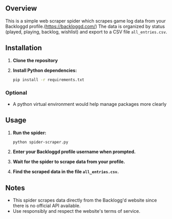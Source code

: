 ## Overview
This is a simple web scraper spider which scrapes game log data from your Backloggd profile.(https://backloggd.com/)
The data is organized by status (played, playing, backlog, wishlist) and export to a CSV file `all_entries.csv`.
  
## Installation

1. **Clone the repository**

2. **Install Python dependencies:**

    ```bash
    pip install -r requirements.txt
    ```
### Optional
 - A python virtual environment would help manage packages more clearly
## Usage

1. **Run the spider:**

    ```bash
    python spider-scraper.py
    ```

2. **Enter your Backloggd profile username when prompted.**

3. **Wait for the spider to scrape data from your profile.**

4. **Find the scraped data in the file `all_entries.csv`.**

## Notes

- This spider scrapes data directly from the Backlogg'd website since there is no official API available.
- Use responsibly and respect the website's terms of service.
